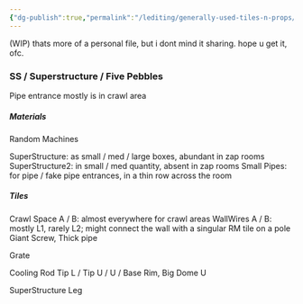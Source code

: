 ```yaml
---
{"dg-publish":true,"permalink":"/lediting/generally-used-tiles-n-props/"}
---
```


(WIP) thats more of a personal file, but i dont mind it sharing. hope u get it, ofc.
### SS / Superstructure / Five Pebbles
Pipe entrance mostly is in crawl area

##### Materials
Random Machines

SuperStructure: as small / med / large boxes, abundant in zap rooms
SuperStructure2: in small / med quantity, absent in zap rooms
Small Pipes: for pipe / fake pipe entrances, in a thin row across the room

##### Tiles

Crawl Space A / B: almost everywhere for crawl areas
WallWires A / B: mostly L1, rarely L2; might connect the wall with a singular RM tile on a pole
Giant Screw, Thick pipe

Grate

Cooling Rod Tip L / Tip U / U / Base Rim, Big Dome U 

SuperStructure Leg